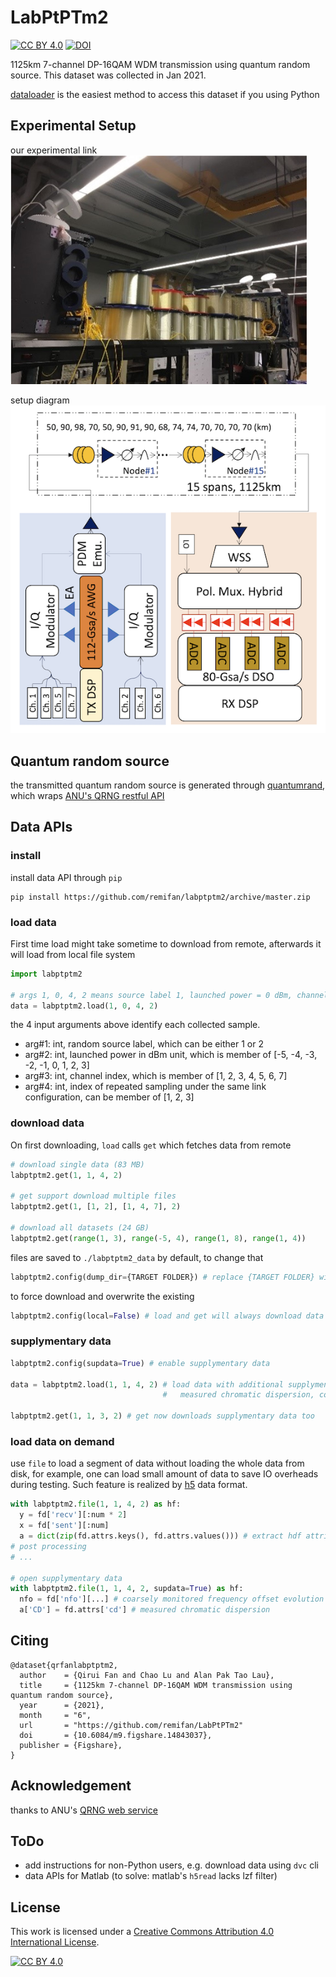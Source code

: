 # LabPtPTm2

[![CC BY 4.0][cc-by-shield]][cc-by]
[![DOI](https://img.shields.io/badge/doi-10.6084/m9.figshare.14843037-blue.svg)](https://doi.org/10.6084/m9.figshare.14843037.v1)

1125km 7-channel DP-16QAM WDM transmission using quantum random source.
This dataset was collected in Jan 2021.

[dataloader](#data-apis) is the easiest method to access this dataset if you using Python

## Experimental Setup 

our experimental link
![experimental link](./assets/link.png)

setup diagram
![setup](./assets/setup.png)


## Quantum random source
the transmitted quantum random source is generated through [quantumrand](https://pypi.org/project/quantumrand/),
which wraps [ANU's QRNG restful API](https://qrng.anu.edu.au/) 


## Data APIs
### install
install data API through `pip`

```
pip install https://github.com/remifan/labptptm2/archive/master.zip
```

### load data
First time load might take sometime to download from remote, afterwards
it will load from local file system

```python
import labptptm2

# args 1, 0, 4, 2 means source label 1, launched power = 0 dBm, channel 4, 2nd repetition
data = labptptm2.load(1, 0, 4, 2)
```

the 4 input arguments above identify each collected sample.
- arg#1: int, random source label, which can be either 1 or 2
- arg#2: int, launched power in dBm unit, which is member of [-5, -4, -3, -2, -1, 0, 1, 2, 3]
- arg#3: int, channel index, which is member of [1, 2, 3, 4, 5, 6, 7]
- arg#4: int, index of repeated sampling under the same link configuration, can be member of [1, 2, 3]


### download data
On first downloading, `load` calls `get` which fetches data from remote

```python
# download single data (83 MB)
labptptm2.get(1, 1, 4, 2)

# get support download multiple files
labptptm2.get(1, [1, 2], [1, 4, 7], 2)

# download all datasets (24 GB)
labptptm2.get(range(1, 3), range(-5, 4), range(1, 8), range(1, 4))
```

files are saved to `./labptptm2_data` by default, to change that

```python
labptptm2.config(dump_dir={TARGET FOLDER}) # replace {TARGET FOLDER} with your path string
```

to force download and overwrite the existing
```python
labptptm2.config(local=False) # load and get will always download data from remote
```

### supplymentary data
```python
labptptm2.config(supdata=True) # enable supplymentary data

data = labptptm2.load(1, 1, 4, 2) # load data with additional supplymentary data (
                                  #   measured chromatic dispersion, coarse frequency offset evolution)

labptptm2.get(1, 1, 3, 2) # get now downloads supplymentary data too
```

### load data on demand
use `file` to load a segment of data without loading the whole data from disk, for example,
one can load small amount of data to save IO overheads during testing. Such feature is realized
by [h5](https://www.h5py.org/) data format.
```python
with labptptm2.file(1, 1, 4, 2) as hf:
  y = fd['recv'][:num * 2]
  x = fd['sent'][:num]
  a = dict(zip(fd.attrs.keys(), fd.attrs.values())) # extract hdf attributes
# post processing
# ...

# open supplymentary data
with labptptm2.file(1, 1, 4, 2, supdata=True) as hf:
  nfo = fd['nfo'][...] # coarsely monitored frequency offset evolution normalized to sample period
  a['CD'] = fd.attrs['cd'] # measured chromatic dispersion
```


## Citing

```
@dataset{qrfanlabptptm2,
  author    = {Qirui Fan and Chao Lu and Alan Pak Tao Lau},
  title     = {1125km 7-channel DP-16QAM WDM transmission using quantum random source},
  year      = {2021},
  month     = "6",
  url       = "https://github.com/remifan/LabPtPTm2"
  doi       = {10.6084/m9.figshare.14843037},
  publisher = {Figshare},
}
```

## Acknowledgement

thanks to ANU's [QRNG web service](https://qrng.anu.edu.au/)


## ToDo

- add instructions for non-Python users, e.g. download data using `dvc` cli
- data APIs for Matlab (to solve: matlab's `h5read` lacks lzf filter)

## License

This work is licensed under a
[Creative Commons Attribution 4.0 International License][cc-by].

[![CC BY 4.0][cc-by-image]][cc-by]

[cc-by]: http://creativecommons.org/licenses/by/4.0/
[cc-by-image]: https://i.creativecommons.org/l/by/4.0/88x31.png
[cc-by-shield]: https://img.shields.io/badge/License-CC%20BY%204.0-lightgrey.svg

